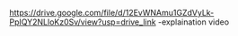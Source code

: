https://drive.google.com/file/d/12EvWNAmu1GZdVyLk-PpIQY2NLloKz0Sv/view?usp=drive_link
-explaination video
